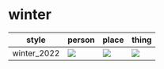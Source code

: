 # winter

| style | person | place | thing |
| --- | --- | --- | --- |
| winter_2022 | ![](/images/winter_2022_person.webp?raw=true) | ![](/images/winter_2022_place.webp?raw=true) | ![](/images/winter_2022_thing.webp?raw=true) |
